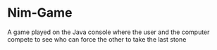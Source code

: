 # Nim-Game
A game played on the Java console where the user and the computer compete to see who can force the other to take the last stone
